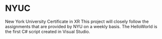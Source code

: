 # NYUC
New York University Certificate in XR
This project will closely follow the assignments that are provided by NYU on a weekly basis.
The HelloWorld is the first C# script created in Visual Studio.

